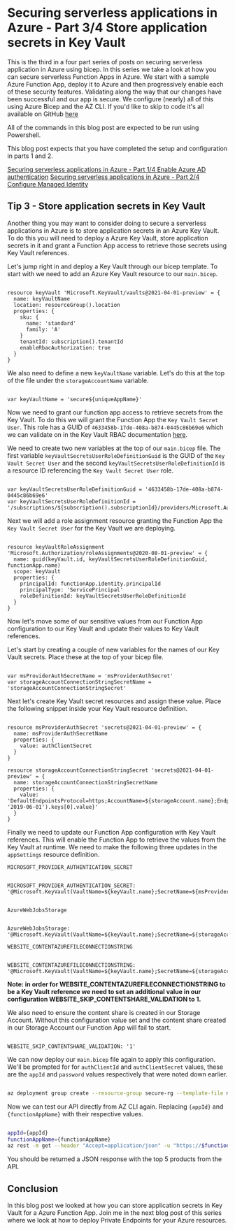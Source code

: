 # Securing serverless applications in Azure - Part 3/4 Store application secrets in Key Vault

This is the third in a four part series of posts on securing serverless application in Azure using bicep. In this series we take a look at how you can secure serverless Function Apps in Azure. We start with a sample Azure Function App, deploy it to Azure and then progressively enable each of these security features. Validating along the way that our changes have been successful and our app is secure. We configure (nearly) all of this using Azure Bicep and the AZ CLI. If you'd like to skip to code it's all available on GitHub [here](https://github.com/arincoau/four-tips-securing-serverless)

All of the commands in this blog post are expected to be run using Powershell.

This blog post expects that you have completed the setup and configuration in parts 1 and 2.

[Securing serverless applications in Azure - Part 1/4 Enable Azure AD authentication](https://arinco.com.au/blog/securing-serverless-applications-in-azure-part-1-4-enable-azure-ad-authentication)
[Securing serverless applications in Azure - Part 2/4 Configure Managed Identity](https://arinco.com.au/uncategorized/securing-serverless-applications-in-azure-part-2-4-configure-managed-identity)

## Tip 3 - Store application secrets in Key Vault

Another thing you may want to consider doing to secure a serverless applications in Azure is to store application secrets in an Azure Key Vault. To do this you will need to deploy a Azure Key Vault, store application secrets in it and grant a Function App access to retrieve those secrets using Key Vault references.

Let's jump right in and deploy a Key Vault through our bicep template. To start with we need to add an Azure Key Vault resource to our `main.bicep`.

``` bicep

resource keyVault 'Microsoft.KeyVault/vaults@2021-04-01-preview' = {
  name: keyVaultName
  location: resourceGroup().location
  properties: {
    sku: {
      name: 'standard'
      family: 'A'
    }
    tenantId: subscription().tenantId
    enableRbacAuthorization: true
  }
}

```

We also need to define a new `keyVaultName` variable. Let's do this at the top of the file under the `storageAccountName` variable.

``` bicep

var keyVaultName = 'secure${uniqueAppName}'

```

Now we need to grant our function app access to retrieve secrets from the Key Vault. To do this we will grant the Function App the `Key Vault Secret User`. This role has a GUID of `4633458b-17de-408a-b874-0445c86b69e6` which we can validate on in the Key Vault RBAC documentation [here](https://docs.microsoft.com/en-us/azure/key-vault/general/rbac-guide?tabs=azure-cli#azure-built-in-roles-for-key-vault-data-plane-operations).

We need to create two new variables at the top of our `main.bicep` file. The first variable `keyVaultSecretsUserRoleDefinitionGuid` is the GUID of the `Key Vault Secret User` and the second `keyVaultSecretsUserRoleDefinitionId` is a resource ID referencing the `Key Vault Secret User` role.

``` bicep

var keyVaultSecretsUserRoleDefinitionGuid = '4633458b-17de-408a-b874-0445c86b69e6'
var keyVaultSecretsUserRoleDefinitionId = '/subscriptions/${subscription().subscriptionId}/providers/Microsoft.Authorization/roleDefinitions/${keyVaultSecretsUserRoleDefinitionGuid}'

```

Next we will add a role assignment resource granting the Function App the `Key Vault Secret User` for the Key Vault we are deploying.

``` bicep

resource keyVaultRoleAssignment 'Microsoft.Authorization/roleAssignments@2020-08-01-preview' = {
  name: guid(keyVault.id, keyVaultSecretsUserRoleDefinitionGuid, functionApp.name)
  scope: keyVault
  properties: {
    principalId: functionApp.identity.principalId
    principalType: 'ServicePrincipal'
    roleDefinitionId: keyVaultSecretsUserRoleDefinitionId
  }
}

```

Now let's move some of our sensitive values from our Function App configuration to our Key Vault and update their values to Key Vault references.

Let's start by creating a couple of new variables for the names of our Key Vault secrets. Place these at the top of  your bicep file.

``` bicep

var msProviderAuthSecretName = 'msProviderAuthSecret'
var storageAccountConnectionStringSecretName = 'storageAccountConnectionStringSecret'

```

Next let's create Key Vault secret resources and assign these value. Place the following snippet inside your Key Vault resource definition.

``` bicep

resource msProviderAuthSecret 'secrets@2021-04-01-preview' = {
  name: msProviderAuthSecretName
  properties: {
    value: authClientSecret
  }
}

resource storageAccountConnectionStringSecret 'secrets@2021-04-01-preview' = {
  name: storageAccountConnectionStringSecretName
  properties: {
    value: 'DefaultEndpointsProtocol=https;AccountName=${storageAccount.name};EndpointSuffix=${environment().suffixes.storage};AccountKey=${listKeys(storageAccount.id, '2019-06-01').keys[0].value}'
  }
}

```

Finally we need to update our Function App configuration with Key Vault references. This will enable the Function App to retrieve the values from the Key Vault at runtime. We need to make the following three updates in the `appSettings` resource definition.

`MICROSOFT_PROVIDER_AUTHENTICATION_SECRET`

``` bicep

MICROSOFT_PROVIDER_AUTHENTICATION_SECRET: '@Microsoft.KeyVault(VaultName=${keyVault.name};SecretName=${msProviderAuthSecretName})'


```

`AzureWebJobsStorage`

``` bicep

AzureWebJobsStorage: '@Microsoft.KeyVault(VaultName=${keyVault.name};SecretName=${storageAccountConnectionStringSecretName})'

```

`WEBSITE_CONTENTAZUREFILECONNECTIONSTRING`

``` bicep

WEBSITE_CONTENTAZUREFILECONNECTIONSTRING: '@Microsoft.KeyVault(VaultName=${keyVault.name};SecretName=${storageAccountConnectionStringSecretName})'

```

**Note: in order for WEBSITE_CONTENTAZUREFILECONNECTIONSTRING to be a Key Vault reference we need to set an additional value in our configuration WEBSITE_SKIP_CONTENTSHARE_VALIDATION to 1.**

We also need to ensure the content share is created in our Storage Account. Without this configuration value set and the content share created in our Storage Account our Function App will fail to start.

``` bicep

WEBSITE_SKIP_CONTENTSHARE_VALIDATION: '1'

```

We can now deploy our `main.bicep` file again to apply this configuration. We'll be prompted for for `authClientId` and `authClientSecret` values, these are the `appId` and `password` values respectively that were noted down earlier.

``` sh

az deployment group create --resource-group secure-rg --template-file main.bicep --query properties.outputs

```

Now we can test our API directly from AZ CLI again. Replacing `{appId}` and `{functionAppName}` with their respective values.

``` sh

appId={appId}
functionAppName={functionAppName}
az rest -m get --header "Accept=application/json" -u "https://$functionAppName.azurewebsites.net/api/TopFiveProducts" --resource "api://$appId"

```

You should be returned a JSON response with the top 5 products from the API.

## Conclusion

In this blog post we looked at how you can store application secrets in Key Vault for a Azure Function App. Join me in the next blog post of this series where we look at how to deploy Private Endpoints for your Azure resources.
